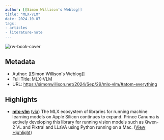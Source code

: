 ```yaml
---
author: [[Simon Willison's Weblog]]
title: "MLX-VLM"
date: 2024-10-07
tags: 
- articles
- literature-note
---
```

![rw-book-cover](https://simonwillison.net/favicon.ico)

## Metadata
- Author: [[Simon Willison's Weblog]]
- Full Title: MLX-VLM
- URL: https://simonwillison.net/2024/Sep/29/mlx-vlm/#atom-everything

## Highlights
- **[mlx-vlm](https://github.com/Blaizzy/mlx-vlm)** ([via](https://mastodon.social/@zubakskees/113221293869864076)) The MLX ecosystem of libraries for running machine learning models on Apple Silicon continues to expand. Prince Canuma is actively developing this library for running vision models such as Qwen-2 VL and Pixtral and LLaVA using Python running on a Mac. ([View Highlight](https://read.readwise.io/read/01j9mb1mzpcjh7kke0ew6sd3ka))
